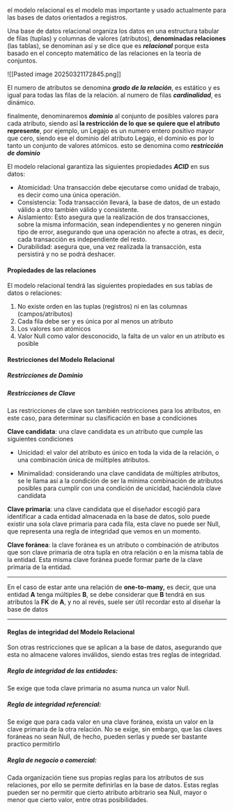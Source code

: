 el modelo relacional es el modelo mas importante y usado actualmente para las bases de datos orientados a registros.

Una base de datos relacional organiza los datos en una estructura tabular de filas (tuplas) y columnas de valores (atributos), **denominadas relaciones** (las tablas), se denominan así y se dice que es ***relacional*** porque esta basado en el concepto matemático de las relaciones en la teoría de conjuntos.

![[Pasted image 20250321172845.png]]

El numero de atributos se denomina ***grado de la relación***, es estático y es igual para todas las filas de la relación. al numero de filas ***cardinalidad***, es dinámico.

finalmente, denominaremos ***dominio*** al conjunto de posibles valores para cada atributo, siendo así **la restricción de lo que se quiere que el atributo represente**, 
por ejemplo, un Legajo es un numero entero positivo mayor que cero, siendo ese el dominio del atributo Legajo, el dominio es por lo tanto un conjunto de valores atómicos. esto se denomina como ***restricción de dominio*** 

El modelo relacional garantiza las siguientes propiedades ***ACID*** en sus datos:

* Atomicidad: Una transacción debe ejecutarse como unidad de trabajo, es decir como una única operación.
* Consistencia: Toda transacción llevará, la base de datos, de un estado válido a otro también válido y consistente.
* Aislamiento: Esto asegura que la realización de dos transacciones, sobre la misma información, sean independientes y no generen ningún tipo de error, asegurando que una operación no afecte a otras, es decir, cada transacción es independiente del resto.
* Durabilidad: asegura que, una vez realizada la transacción, esta persistirá y no se podrá deshacer.

#### Propiedades de las relaciones

El modelo relacional tendrá las siguientes propiedades en sus tablas de datos o relaciones:
1. No existe orden en las tuplas (registros) ni en las columnas (campos/atributos)
2. Cada fila debe ser y es única por al menos un atributo
3. Los valores son atómicos
4. Valor Null como valor desconocido, la falta de un valor en un atributo es posible

#### Restricciones del Modelo Relacional 

##### Restricciones de Dominio

##### Restricciones de Clave

Las restricciones de clave son también restricciones para los atributos, en este caso, para determinar su clasificación en base a condiciones

**Clave candidata**: una clave candidata es un atributo que cumple las siguientes condiciones 

* Unicidad: el valor del atributo es único en toda la vida de la relación, o una combinación única de múltiples atributos.

* Minimalidad: considerando una clave candidata de múltiples atributos, se le llama así a la condición de ser la mínima combinación de atributos posibles para cumplir con una condición de unicidad, haciéndola clave candidata

**Clave primaria**: una clave candidata que el diseñador escogió para identificar a cada entidad almacenada en la base de datos, solo puede existir una sola clave primaria para cada fila, esta clave no puede ser Null, que representa una regla de integridad que vemos en un momento.

**Clave foránea**: la clave foránea es un atributo o combinación de atributos que son clave primaria de otra tupla en otra relación o en la misma tabla de la entidad. Esta misma clave foránea puede formar parte de la clave primaria de la entidad.

---
En el caso de estar ante una relación de **one-to-many,** es decir, que una entidad **A** tenga múltiples **B**, se debe considerar que **B** tendrá en sus atributos la **FK** de **A**, y no al revés, suele ser útil recordar esto al diseñar la base de datos

---


#### Reglas de integridad del Modelo Relacional 

Son otras restricciones que se aplican a la base de datos, asegurando que esta no almacene valores inválidos, siendo estas tres reglas de integridad.

##### Regla de integridad de las entidades:
Se exige que toda clave primaria no asuma nunca un valor Null.

##### Regla de integridad referencial:
Se exige que para cada valor en una clave foránea, exista un valor en la clave primaria de la otra relación. No se exige, sin embargo, que las claves foráneas no sean Null, de hecho, pueden serlas y puede ser bastante practico permitirlo

##### Regla de negocio o comercial: 
Cada organización tiene sus propias reglas para los atributos de sus relaciones, por ello se permite definirlas en la base de datos. Estas reglas pueden ser no permitir que cierto atributo arbitrario sea Null, mayor o menor que cierto valor, entre otras posibilidades.

